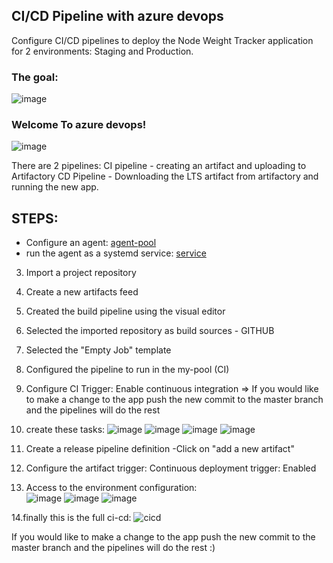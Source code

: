 

## CI/CD Pipeline with azure devops 
Configure CI/CD pipelines to deploy the Node Weight Tracker application for 2 environments: Staging and Production. </br>
### The goal:
![image](https://user-images.githubusercontent.com/71599740/140197294-11143f63-c432-4c57-b5b7-13827e8c9075.png)

### Welcome To azure devops!
![image](https://user-images.githubusercontent.com/71599740/140197381-d21ebd72-8d92-49ac-9d9e-de9fb732c762.png)

There are 2 pipelines:
CI pipeline - creating an artifact and uploading to Artifactory
CD Pipeline - Downloading the LTS artifact from artifactory and running the new app.

## STEPS:
* Configure an agent: [agent-pool](https://www.youtube.com/watch?v=psa8xfJ0-zI&ab_channel=Raaviblog)
* run the agent as a systemd service: [service](https://docs.microsoft.com/en-us/azure/devops/pipelines/agents/v2-linux?view=azure-devops)
3. Import a project repository
4. Create a new artifacts feed
5. Created the build pipeline using the visual editor
6. Selected the imported repository as build sources - GITHUB
7. Selected the "Empty Job" template
8. Configured the pipeline to run in the my-pool (CI)
9. Configure CI Trigger: Enable continuous integration   => If you would like to make a change to the app push the new commit to the master branch and the pipelines will do the rest
10. create these tasks:
![image](https://user-images.githubusercontent.com/71599740/139233845-698bdbe4-c297-4792-96c8-522a4a367bc0.png)
![image](https://user-images.githubusercontent.com/71599740/139233912-a8cb9cca-84ef-4b09-95c5-ed17bbf2cd68.png)
![image](https://user-images.githubusercontent.com/71599740/139233954-589d771a-327a-4360-ae28-b3ba018c878c.png)
![image](https://user-images.githubusercontent.com/71599740/139233973-58544222-45be-4ad5-81b9-53891409823e.png)

11. Create a release pipeline definition -Click on "add a new artifact"
12. Configure the artifact trigger: Continuous deployment trigger: Enabled
13. Access to the environment configuration: </br>
 ![image](https://user-images.githubusercontent.com/71599740/139234710-0491138e-be7d-4f43-88d6-89b1ab2a0ada.png)
 ![image](https://user-images.githubusercontent.com/71599740/139236417-9a0682e6-a2d9-4b12-81cb-0c2156db9918.png)
![image](https://user-images.githubusercontent.com/71599740/139236540-e65c591b-72e7-4896-a995-c73a101836ac.png)

14.finally this is the full ci-cd:
![cicd](https://user-images.githubusercontent.com/71599740/139572510-6c84c936-6ef3-4e4e-9faa-ae22d7414aec.PNG)

If you would like to make a change to the app push the new commit to the master branch and the pipelines will do the rest :)











 


